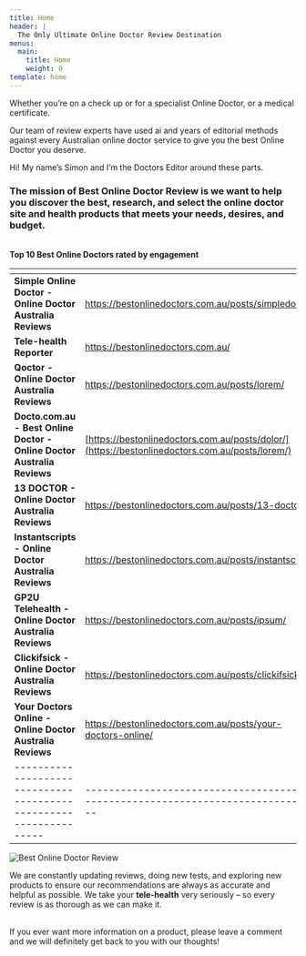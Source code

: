 ```yaml
---
title: Home
header: |
  The Only Ultimate Online Doctor Review Destination 
menus:
  main:
    title: Home
    weight: 0
template: home
---
```

Whether you’re on a check up or for a specialist Online Doctor, or a medical certificate.

Our team of review experts have used ai and years of editorial methods against every Australian online doctor service to give you the best Online Doctor you deserve.

Hi! My name’s Simon and I’m the Doctors Editor around these parts.

### The mission of **Best Online Doctor Review** is  we want to help you discover the best, research, and select the online doctor site and health  products that meets your needs, desires, and budget. 

\
**Top 10 Best Online Doctors rated by engagement** 

| [](<https://bestonlinedoctors.com.au/ >)                                                                                   |                                                                                                |
| -------------------------------------------------------------------------------------------------------------------------- | ---------------------------------------------------------------------------------------------- |
| [](<https://bestonlinedoctors.com.au/ >)**Simple Online Doctor - Online Doctor   Australia Reviews**                       | <https://bestonlinedoctors.com.au/posts/simpledoctor/>                                         |
| [](https://bestonlinedoctors.com.au/posts/simpledoctor/)**Tele-health Reporter**                                           | <https://bestonlinedoctors.com.au/>                                                            |
| [](https://bestonlinedoctors.com.au/tempus-etiam/)**Qoctor - Online Doctor Australia Reviews**                             | <https://bestonlinedoctors.com.au/posts/lorem/>                                                |
| [](https://bestonlinedoctors.com.au/posts/lorem/)**Docto.com.au - Best Online Doctor -   Online Doctor Australia Reviews** | [https://bestonlinedoctors.com.au/posts/dolor/](https://bestonlinedoctors.com.au/posts/lorem/) |
| [](https://bestonlinedoctors.com.au/posts/lorem/)**13 DOCTOR - Online Doctor Australia   Reviews**                         | <https://bestonlinedoctors.com.au/posts/13-doctor/>                                            |
| [](https://bestonlinedoctors.com.au/posts/13-doctor/)**Instantscripts - Online Doctor Australia   Reviews**                | <https://bestonlinedoctors.com.au/posts/instantscripts/>                                       |
| [](https://bestonlinedoctors.com.au/posts/instantscripts/)**GP2U Telehealth - Online Doctor Australia   Reviews**          | <https://bestonlinedoctors.com.au/posts/ipsum/>                                                |
| [](https://bestonlinedoctors.com.au/posts/ipsum/)**Clickifsick - Online Doctor Australia   Reviews**                       | <https://bestonlinedoctors.com.au/posts/clickifsick/>                                          |
| [](https://bestonlinedoctors.com.au/posts/clickifsick/)**Your Doctors Online - Online Doctor   Australia Reviews**         | <https://bestonlinedoctors.com.au/posts/your-doctors-online/>                                  |
| \-----------------------------------------------------------------                                                         | \--------------------------------------------------------------------------------              |

![Best Online Doctor Review](/images/untitled-2.png "Best Online Doctor Review")

We are constantly updating reviews, doing new tests, and exploring new products to ensure our recommendations are always as accurate and helpful as possible. We take your **tele-health** very seriously – so every review is as thorough as we can make it.  

\
If you ever want more information on a product, please leave a comment and we will definitely get back to you with our thoughts!